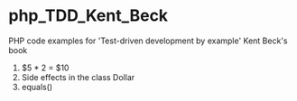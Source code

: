 # php_TDD_Kent_Beck
PHP code examples for 'Test-driven development by example' Kent Beck's book 

1. $5 * 2 = $10
2. Side effects in the class Dollar
3. equals()